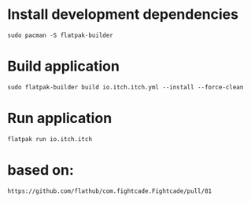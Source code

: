 # Install development dependencies
```
sudo pacman -S flatpak-builder
```

# Build application
```
sudo flatpak-builder build io.itch.itch.yml --install --force-clean
```

# Run application
```
flatpak run io.itch.itch
```

# based on:
```
https://github.com/flathub/com.fightcade.Fightcade/pull/81
```